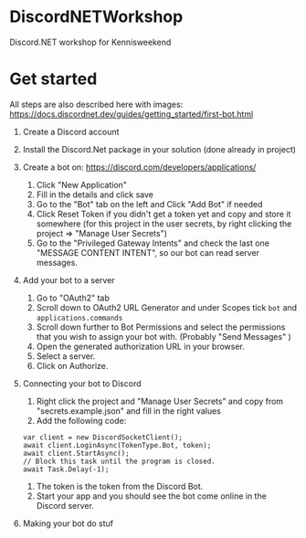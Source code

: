 # DiscordNETWorkshop
Discord.NET workshop for Kennisweekend

# Get started
All steps are also described here with images: https://docs.discordnet.dev/guides/getting_started/first-bot.html

1) Create a Discord account
1) Install the Discord.Net package in your solution (done already in project)
1) Create a bot on: https://discord.com/developers/applications/
    1) Click "New Application"
    1) Fill in the details and click save
    1) Go to the "Bot" tab on the left and Click "Add Bot" if needed
    1) Click Reset Token if you didn't get a token yet and copy and store it somewhere (for this project in the user secrets, by right clicking the project => "Manage User Secrets")
    1) Go to the "Privileged Gateway Intents" and check the last one "MESSAGE CONTENT INTENT", so our bot can read server messages.

1) Add your bot to a server
    1) Go to "OAuth2" tab
    1) Scroll down to OAuth2 URL Generator and under Scopes tick `bot` and `applications.commands`
    1) Scroll down further to Bot Permissions and select the permissions that you wish to assign your bot with. (Probably "Send Messages" )
    1) Open the generated authorization URL in your browser.
    1) Select a server.
    1) Click on Authorize.

1) Connecting your bot to Discord
    1) Right click the project and "Manage User Secrets" and copy from "secrets.example.json" and fill in the right values
    1) Add the following code: 
    ```
    var client = new DiscordSocketClient();
    await client.LoginAsync(TokenType.Bot, token);
    await client.StartAsync();
    // Block this task until the program is closed.
    await Task.Delay(-1);
    ```
    1) The token is the token from the Discord Bot.
    1) Start your app and you should see the bot come online in the Discord server.

1) Making your bot do stuf